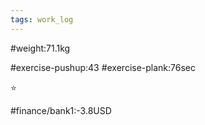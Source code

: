 ```yaml
---
tags: work_log
---
```


#weight:71.1kg

#exercise-pushup:43
#exercise-plank:76sec


⭐

#finance/bank1:-3.8USD


